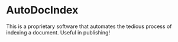 # **AutoDocIndex**

This is a proprietary software that automates the tedious process of indexing a document. Useful in publishing!
